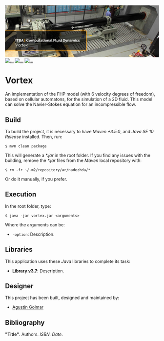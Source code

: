 [![...](res/image/readme-header.png)]()
[![...](https://img.shields.io/badge/license-WTFPL%20v2.0-red.svg)](https://github.com/agustin-golmar/Vortex/blob/master/LICENSE.md)
[![...](https://img.shields.io/badge/release-v1.0-blue.svg)](https://github.com/agustin-golmar/Vortex/releases)
[![...](https://www.travis-ci.com/agustin-golmar/Vortex.svg?branch=master)](https://www.travis-ci.com/agustin-golmar/Vortex)

# Vortex

An implementation of the FHP model (with 6 velocity degrees of freedom), based
on cellular automatons, for the simulation of a 2D fluid. This model can solve
the Navier-Stokes equation for an incompressible flow.

## Build

To build the project, it is necessary to have _Maven +3.5.0_, and
_Java SE 10 Release_ installed. Then, run:

```
$ mvn clean package
```

This will generate a _\*.jar_ in the root folder. If you find any issues with
the building, remove the _\*.jar_ files from the _Maven_ local repository
with:

```
$ rm -fr ~/.m2/repository/ar/nadezhda/*
```

Or do it manually, if you prefer.

## Execution

In the root folder, type:

```
$ java -jar vortex.jar <arguments>
```

Where the arguments can be:

* `-option`: Description.

## Libraries

This application uses these _Java_ libraries to complete its task:

* __[Library v3.7](...)__: Description.

## Designer

This project has been built, designed and maintained by:

* [Agustín Golmar](https://github.com/agustin-golmar)

## Bibliography

__"Title"__. Authors. _ISBN. Date_.
